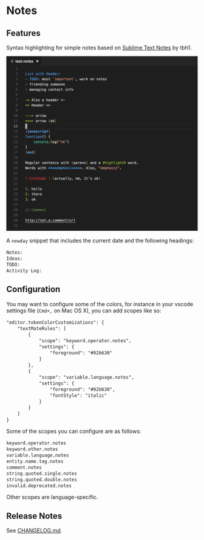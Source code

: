 # Notes

## Features

Syntax highlighting for simple notes based on [Sublime Text Notes](https://packagecontrol.io/packages/Notes) by tbh1.

![vscode notes sample](images/vscode-notes-sample.png)

A `newday` snippet that includes the current date and the following headings:
```
Notes:
Ideas:
TODO:
Activity Log:
```

## Configuration

You may want to configure some of the colors, for instance in your vscode settings file (`Cmd+,` on Mac OS X), you can add scopes like so:

```
"editor.tokenColorCustomizations": {
    "textMateRules": [
        {
            "scope": "keyword.operator.notes",
            "settings": {
                "foreground": "#92b630"
            }
        },
        {
            "scope": "variable.language.notes",
            "settings": {
                "foreground": "#92b630",
                "fontStyle": "italic"
            }
        }
    ]
}
```

Some of the scopes you can configure are as follows:

```
keyword.operator.notes
keyword.other.notes
variable.language.notes
entity.name.tag.notes
comment.notes
string.quoted.single.notes
string.quoted.double.notes
invalid.deprecated.notes
```

Other scopes are language-specific.

## Release Notes

See [CHANGELOG.md](CHANGELOG.md).